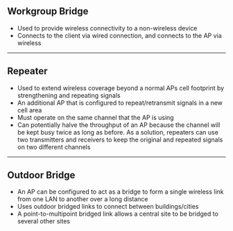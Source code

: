 ## Workgroup Bridge
- Used to provide wireless connectivity to a non-wireless device
- Connects to the client via wired connection, and connects to the AP via wireless
---
## Repeater
- Used to extend wireless coverage beyond a normal APs cell footprint by strengthening and repeating signals
- An additional AP that is configured to repeat/retransmit signals in a new cell area
- Must operate on the same channel that the AP is using
- Can potentially halve the throughput of an AP because the channel will be kept busy twice as long as before. As a solution, repeaters can use two transmitters and receivers to keep the original and repeated signals on two different channels
---
## Outdoor Bridge
- An AP can be configured to act as a bridge to form a single wireless link from one LAN to another over a long distance
- Uses outdoor bridged links to connect between buildings/cities
- A point-to-multipoint bridged link allows a central site to be bridged to several other sites
